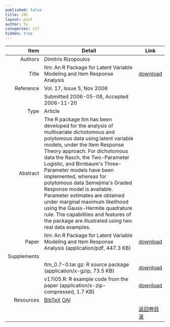 ```yaml
---
published: false
title: i05
layout: post
author: Yu
categories: v17
hidden: true
---
```


| Item | Detail | Link |
|---:|---|---|
| Authors | Dimitris Rizopoulos| |
| Title |ltm: An R Package for Latent Variable Modeling and Item Response Analysis | [download](http://www.jstatsoft.org/v17/i05/paper) |
| Reference |Vol. 17, Issue 5, Nov 2006 | |
| | Submitted 2006-05-08, Accepted 2006-11-20| | 
| Type | Article| |
| Abstract | The R package ltm has been developed for the analysis of multivariate dichotomous and polytomous data using latent variable models, under the Item Response Theory approach.  For dichotomous data the Rasch, the Two-Parameter Logistic, and Birnbaum's Three-Parameter models have been implemented, whereas for polytomous data Semejima's Graded Response model is available. Parameter estimates are obtained under marginal maximum likelihood using the Gauss-Hermite quadrature rule. The capabilities and features of the package are illustrated using two real data examples.| |
| Paper | ltm: An R Package for Latent Variable Modeling and Item Response Analysis  (application/pdf, 447.3 KB)| [download](http://www.jstatsoft.org/v17/i05/paper) |
| Supplements | | |
| |ltm_0.7-0.tar.gz: R source package  (application/x-gzip, 73.5 KB)|  [download](http://www.jstatsoft.org/v17/i05/supp/1) |
| |v17i05.R: R example code from the paper  (application/x-zip-compressed, 1.7 KB)|  [download](http://www.jstatsoft.org/v17/i05/supp/2) |
| Resources | [BibTeX](http://www.jstatsoft.org/v17/i05/bibtex) [OAI](http://www.jstatsoft.org/oai?verb=GetRecord&identifier=oai.jstatsoft/v17/i05&prefix=oai_dc)| |
| |  | [返回卷目录]({{site.baseurl}}/volume/v17.html) |
